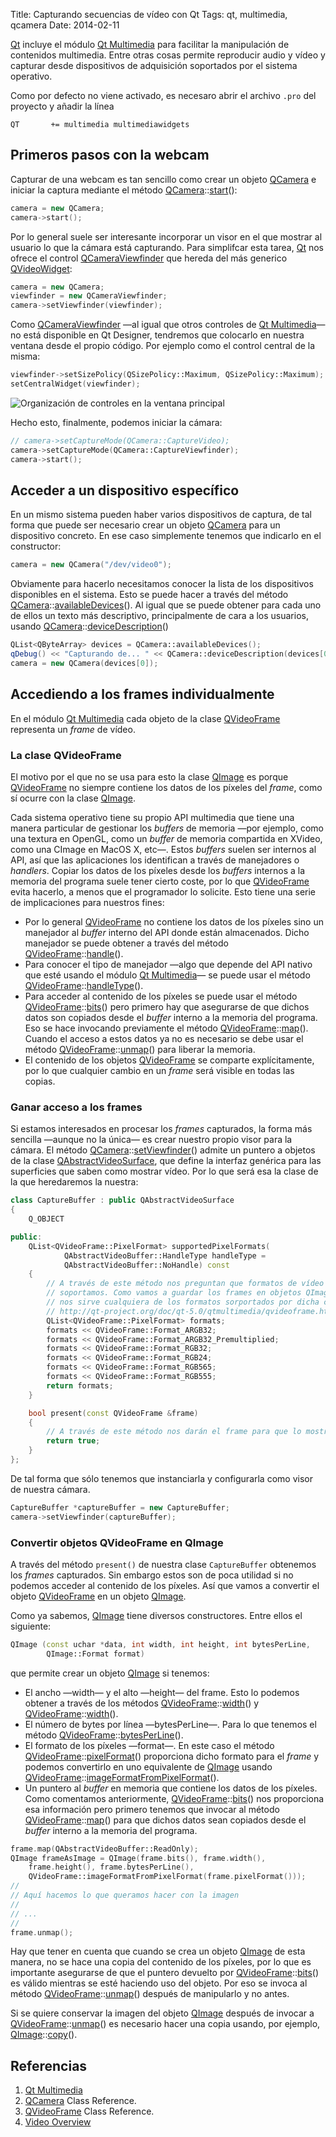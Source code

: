 Title: Capturando secuencias de vídeo con Qt
Tags: qt, multimedia, qcamera
Date: 2014-02-11

[Qt] incluye el módulo [Qt Multimedia] para facilitar la manipulación de
contenidos multimedia. Entre otras cosas permite reproducir audio y vídeo y
capturar desde dispositivos de adquisición soportados por el sistema operativo.

Como por defecto no viene activado, es necesaro abrir el archivo `.pro` del
proyecto y añadir la línea

    QT       += multimedia multimediawidgets

## Primeros pasos con la webcam

Capturar de una webcam es tan sencillo como crear un objeto [QCamera] e iniciar
la captura mediante el método [QCamera]::[start][]():

~~~~.cpp
camera = new QCamera;
camera->start();
~~~~

Por lo general suele ser interesante incorporar un visor en el que mostrar
al usuario lo que la cámara está capturando. Para simplifcar esta tarea, [Qt]
nos ofrece el control [QCameraViewfinder] que hereda del más generico [QVideoWidget]:

~~~~.cpp
camera = new QCamera;
viewfinder = new QCameraViewfinder;
camera->setViewfinder(viewfinder);
~~~~

Como [QCameraViewfinder] —al igual que otros controles de [Qt Multimedia]— no
está disponible en Qt Designer, tendremos que colocarlo en nuestra ventana
desde el propio código. Por ejemplo como el control central de la misma:

~~~~.cpp
viewfinder->setSizePolicy(QSizePolicy::Maximum, QSizePolicy::Maximum);
setCentralWidget(viewfinder);
~~~~

<img src="http://qt-project.org/doc/qt-5/images/mainwindowlayout.png" alt="Organización de controles en la ventana principal" class="centered">

Hecho esto, finalmente, podemos iniciar la cámara:

~~~~.cpp
// camera->setCaptureMode(QCamera::CaptureVideo);
camera->setCaptureMode(QCamera::CaptureViewfinder);
camera->start();
~~~~

## Acceder a un dispositivo específico

En un mismo sistema pueden haber varios dispositivos de captura, de tal forma
que puede ser necesario crear un objeto [QCamera] para un dispositivo
concreto. En ese caso simplemente tenemos que indicarlo en el constructor:

~~~~.cpp
camera = new QCamera("/dev/video0");
~~~~

Obviamente para hacerlo necesitamos conocer la lista de los dispositivos
disponibles en el sistema. Esto se puede hacer a través del método
[QCamera]::[availableDevices][](). Al igual que se puede obtener para cada uno
de ellos un texto más descriptivo, principalmente de cara a los usuarios, usando [QCamera]::[deviceDescription][]()

~~~~.cpp
QList<QByteArray> devices = QCamera::availableDevices();
qDebug() << "Capturando de... " << QCamera::deviceDescription(devices[0]);
camera = new QCamera(devices[0]);
~~~~

## Accediendo a los frames individualmente

En el módulo [Qt Multimedia] cada objeto de la clase [QVideoFrame] representa un
_frame_ de vídeo.

### La clase QVideoFrame

El motivo por el que no se usa para esto la clase [QImage] es
porque [QVideoFrame] no siempre contiene los datos de los píxeles del _frame_,
como sí ocurre con la clase [QImage].

Cada sistema operativo tiene su propio API multimedia que tiene una manera
particular de gestionar los _buffers_ de memoria —por ejemplo, como una textura
en OpenGL, como un _buffer_ de memoria compartida en XVideo, como una CImage en
MacOS X, etc—. Estos _buffers_ suelen ser internos al API, así que las
aplicaciones los identifican a través de manejadores o _handlers_. Copiar los
datos de los píxeles desde los _buffers_ internos a la memoria del programa
suele tener cierto coste, por lo que [QVideoFrame] evita hacerlo, a menos que el
programador lo solicite. Esto tiene una serie de implicaciones para nuestros fines:

 * Por lo general [QVideoFrame] no contiene los datos de los píxeles sino un
manejador al _buffer_ interno del API donde están almacenados. Dicho manejador
se puede obtener a través del método [QVideoFrame]::[handle][]().
 * Para conocer el tipo de manejador —algo que depende del API nativo que esté
usando el módulo [Qt Multimedia]— se puede usar el método
[QVideoFrame]::[handleType][]().
 * Para acceder al contenido de los píxeles se puede usar el método
[QVideoFrame]::[bits][]() pero primero hay que asegurarse de que dichos datos son
copiados desde el _buffer_ interno a la memoria del programa. Eso se hace
invocando previamente el método [QVideoFrame]::[map][](). Cuando el acceso a
estos datos ya no es necesario se debe usar el método [QVideoFrame]::[unmap][]()
para liberar la memoria.
 * El contenido de los objetos [QVideoFrame] se comparte explícitamente, por lo
que cualquier cambio en un _frame_ será visible en todas las copias.

### Ganar acceso a los frames

Si estamos interesados en procesar los _frames_ capturados, la forma más sencilla
—aunque no la única— es crear nuestro propio visor para la cámara. El método
[QCamera]::[setViewfinder][]() admite un puntero a objetos de la clase [QAbstractVideoSurface], que define la interfaz genérica para las superficies
que saben como mostrar vídeo. Por lo que será esa la clase de la que heredaremos
la nuestra:

~~~~.cpp
class CaptureBuffer : public QAbstractVideoSurface
{
    Q_OBJECT

public:
    QList<QVideoFrame::PixelFormat> supportedPixelFormats(
            QAbstractVideoBuffer::HandleType handleType =
            QAbstractVideoBuffer::NoHandle) const
    {
        // A través de este método nos preguntan que formatos de vídeo
        // soportamos. Como vamos a guardar los frames en objetos QImage
        // nos sirve cualquiera de los formatos sorportados por dicha clase:
        // http://qt-project.org/doc/qt-5.0/qtmultimedia/qvideoframe.html#PixelFormat-enum
        QList<QVideoFrame::PixelFormat> formats;
        formats << QVideoFrame::Format_ARGB32;
        formats << QVideoFrame::Format_ARGB32_Premultiplied;
        formats << QVideoFrame::Format_RGB32;
        formats << QVideoFrame::Format_RGB24;
        formats << QVideoFrame::Format_RGB565;
        formats << QVideoFrame::Format_RGB555;
        return formats;
    }

    bool present(const QVideoFrame &frame)
    {
        // A través de este método nos darán el frame para que lo mostremos.
        return true;
    }
};
~~~~

De tal forma que sólo tenemos que instanciarla y configurarla como visor de
nuestra cámara.

~~~~.cpp
CaptureBuffer *captureBuffer = new CaptureBuffer;
camera->setViewfinder(captureBuffer);
~~~~

### Convertir objetos QVideoFrame en QImage

A través del método `present()` de nuestra clase `CaptureBuffer` obtenemos
los _frames_ capturados. Sin embargo estos son de poca utilidad si no podemos
acceder al contenido de los píxeles. Así que vamos a convertir el objeto
[QVideoFrame] en un objeto [QImage].

Como ya sabemos, [QImage] tiene diversos constructores. Entre ellos el siguiente:

~~~~.cpp
QImage (const uchar *data, int width, int height, int bytesPerLine,
        QImage::Format format)
~~~~

que permite crear un objeto [QImage] si tenemos:

 * El ancho —width— y el alto —height— del frame. Esto lo podemos obtener a
través de los métodos [QVideoFrame]::[width][]() y [QVideoFrame]::[width][]().
 * El número de bytes por línea —bytesPerLine—. Para lo que tenemos el método [QVideoFrame]::[bytesPerLine][]().
 * El formato de los píxeles —format—. En este caso el método
[QVideoFrame]::[pixelFormat][]() proporciona dicho formato para el _frame_ y
podemos convertirlo en uno equivalente de [QImage] usando [QVideoFrame]::[imageFormatFromPixelFormat][]().
  * Un puntero al _buffer_ en memoria que contiene los datos de los píxeles.
Como comentamos anteriormente, [QVideoFrame]::[bits][]() nos proporciona esa
información pero primero tenemos que invocar al método [QVideoFrame]::[map][]()
para que dichos datos sean copiados desde el _buffer_ interno a la memoria
del programa.

~~~~.cpp
frame.map(QAbstractVideoBuffer::ReadOnly);
QImage frameAsImage = QImage(frame.bits(), frame.width(),
    frame.height(), frame.bytesPerLine(),
    QVideoFrame::imageFormatFromPixelFormat(frame.pixelFormat()));
//
// Aquí hacemos lo que queramos hacer con la imagen
//
// ...
//
frame.unmap();
~~~~

Hay que tener en cuenta que cuando se crea un objeto [QImage] de esta manera,
no se hace una copia del contenido de los píxeles, por lo que es importante
asegurarse de que el puntero devuelto por [QVideoFrame]::[bits][]() es válido
mientras se esté haciendo uso del objeto. Por eso se invoca al método
[QVideoFrame]::[unmap][]() después de manipularlo y no antes.

Si se quiere conservar la imagen del objeto [QImage] después de invocar a
[QVideoFrame]::[unmap][]() es necesario hacer una copia usando, por ejemplo, [QImage]::[copy][]().

## Referencias

 1. [Qt Multimedia]
 2. [QCamera] Class Reference.
 3. [QVideoFrame] Class Reference.
 4. [Video Overview](http://qt-project.org/doc/qt-5.0/qtmultimedia/videooverview.html)

[Qt]: |filename|/Overviews/proyecto-qt.md "Proyecto Qt"
[Qt Multimedia]: http://qt-project.org/doc/qt-5.0/qtmultimedia/qtmultimedia-index.html "Qt Multimedia"
[QCamera]: http://qt-project.org/doc/qt-5.0/qtmultimedia/qcamera.html "QCamera"
[start]: http://qt-project.org/doc/qt-5.0/qtmultimedia/qcamera.html#start "QCamera::start()"
[QVideoWidget]: http://qt-project.org/doc/qt-5.0/qtmultimedia/qvideowidget.html "QVideoWidget"
[QCameraViewfinder]: http://qt-project.org/doc/qt-5.0/qtmultimedia/qcameraviewfinder.html "QCameraViewfinder"
[setViewfinder]: http://qt-project.org/doc/qt-5.0/qtmultimedia/qcamera.html#setViewfinder "QCamera::setViewfinder()"
[QAbstractVideoSurface]: http://qt-project.org/doc/qt-5.0/qtmultimedia/qabstractvideosurface.html "QAbstractVideoSurface"
[availableDevices]: http://qt-project.org/doc/qt-5.0/qtmultimedia/qcamera.html#availableDevices "QCamera::availableDevices()"
[deviceDescription]: http://qt-project.org/doc/qt-5.0/qtmultimedia/qcamera.html#deviceDescription "QCamera::deviceDescription()"
[QVideoFrame]: http://qt-project.org/doc/qt-5.0/qtmultimedia/qvideoframe.html "QVideoFrame"
[QImage]: http://qt-project.org/doc/qt-5/qimage.html "QImage"
[handle]: http://qt-project.org/doc/qt-5.0/qtmultimedia/qvideoframe.html#handle "QVideoFrame::handle()"
[handleType]: http://qt-project.org/doc/qt-5.0/qtmultimedia/qvideoframe.html#handletype "QVideoFrame::handleType()"
[bits]: http://qt-project.org/doc/qt-5.0/qtmultimedia/qvideoframe.html#bits "QVideoFrame::bits()"
[map]: http://qt-project.org/doc/qt-5.0/qtmultimedia/qvideoframe.html#map "QVideoFrame::map()"
[unmap]: http://qt-project.org/doc/qt-5.0/qtmultimedia/qvideoframe.html#unmap "QVideoFrame::unmap()"
[width]: http://qt-project.org/doc/qt-5.0/qtmultimedia/qvideoframe.html#width "QVideoFrame::width()"
[height]: http://qt-project.org/doc/qt-5.0/qtmultimedia/qvideoframe.html#height "QVideoFrame::height()"
[bytesPerLine]: http://qt-project.org/doc/qt-5.0/qtmultimedia/qvideoframe.html#bytesperline "QVideoFrame::bytesPerLine()"
[pixelFormat]: http://qt-project.org/doc/qt-5.0/qtmultimedia/qvideoframe.html#pixelformat "QVideoFrame::pixelFormat()"
[imageFormatFromPixelFormat]: http://qt-project.org/doc/qt-5.0/qtmultimedia/qvideoframe.html#imageformatfrompixelformat "QVideoFrame::imageFormatFromPixelFormat()"
[format]: http://qt-project.org/doc/qt-5/qimage.html#format "QImage::format()"
[copy]: http://qt-project.org/doc/qt-5/qimage.html#copy "QImage::copy()"
